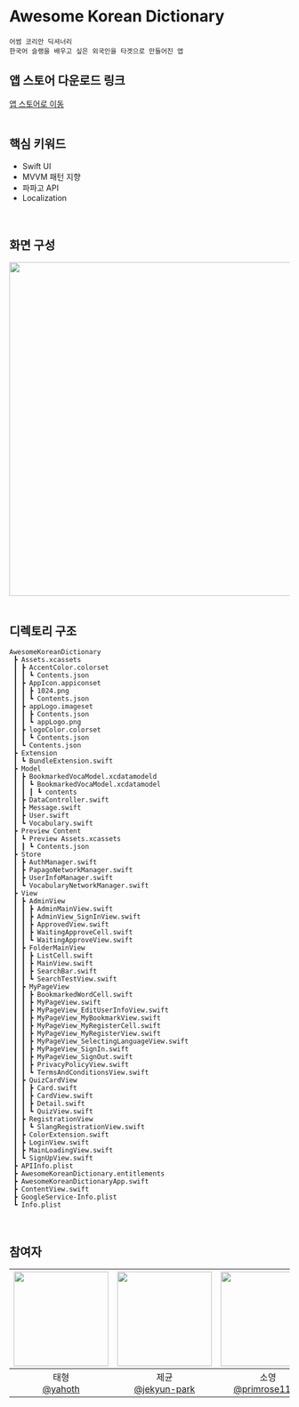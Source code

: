 # Awesome Korean Dictionary
```
어썸 코리안 딕셔너리
한국어 슬랭을 배우고 싶은 외국인을 타겟으로 만들어진 앱 
```

## 앱 스토어 다운로드 링크
<a href="https://apps.apple.com/kr/app/awesome-korean-dictionary/id1665422867">앱 스토어로 이동</a>
<br>
<br>


## 핵심 키워드
- Swift UI
- MVVM 패턴 지향
- 파파고 API
- Localization
<br>


## 화면 구성
<img src="https://user-images.githubusercontent.com/114331071/214083703-0279d45b-11aa-49d6-b227-13f216f0f43f.jpg" 
     width="1100" 
     height="600" />
<br>
<br>

## 디렉토리 구조
```
AwesomeKoreanDictionary
 ┣ Assets.xcassets
 ┃ ┣ AccentColor.colorset
 ┃ ┃ ┗ Contents.json
 ┃ ┣ AppIcon.appiconset
 ┃ ┃ ┣ 1024.png
 ┃ ┃ ┗ Contents.json
 ┃ ┣ appLogo.imageset
 ┃ ┃ ┣ Contents.json
 ┃ ┃ ┗ appLogo.png
 ┃ ┣ logoColor.colorset
 ┃ ┃ ┗ Contents.json
 ┃ ┗ Contents.json
 ┣ Extension
 ┃ ┗ BundleExtension.swift
 ┣ Model
 ┃ ┣ BookmarkedVocaModel.xcdatamodeld
 ┃ ┃ ┗ BookmarkedVocaModel.xcdatamodel
 ┃ ┃ ┃ ┗ contents
 ┃ ┣ DataController.swift
 ┃ ┣ Message.swift
 ┃ ┣ User.swift
 ┃ ┗ Vocabulary.swift
 ┣ Preview Content
 ┃ ┗ Preview Assets.xcassets
 ┃ ┃ ┗ Contents.json
 ┣ Store
 ┃ ┣ AuthManager.swift
 ┃ ┣ PapagoNetworkManager.swift
 ┃ ┣ UserInfoManager.swift
 ┃ ┗ VocabularyNetworkManager.swift
 ┣ View
 ┃ ┣ AdminView
 ┃ ┃ ┣ AdminMainView.swift
 ┃ ┃ ┣ AdminView_SignInView.swift
 ┃ ┃ ┣ ApprovedView.swift
 ┃ ┃ ┣ WaitingApproveCell.swift
 ┃ ┃ ┗ WaitingApproveView.swift
 ┃ ┣ FolderMainView
 ┃ ┃ ┣ ListCell.swift
 ┃ ┃ ┣ MainView.swift
 ┃ ┃ ┣ SearchBar.swift
 ┃ ┃ ┗ SearchTestView.swift
 ┃ ┣ MyPageView
 ┃ ┃ ┣ BookmarkedWordCell.swift
 ┃ ┃ ┣ MyPageView.swift
 ┃ ┃ ┣ MyPageView_EditUserInfoView.swift
 ┃ ┃ ┣ MyPageView_MyBookmarkView.swift
 ┃ ┃ ┣ MyPageView_MyRegisterCell.swift
 ┃ ┃ ┣ MyPageView_MyRegisterView.swift
 ┃ ┃ ┣ MyPageView_SelectingLanguageView.swift
 ┃ ┃ ┣ MyPageView_SignIn.swift
 ┃ ┃ ┣ MyPageView_SignOut.swift
 ┃ ┃ ┣ PrivacyPolicyView.swift
 ┃ ┃ ┗ TermsAndConditionsView.swift
 ┃ ┣ QuizCardView
 ┃ ┃ ┣ Card.swift
 ┃ ┃ ┣ CardView.swift
 ┃ ┃ ┣ Detail.swift
 ┃ ┃ ┗ QuizView.swift
 ┃ ┣ RegistrationView
 ┃ ┃ ┗ SlangRegistrationView.swift
 ┃ ┣ ColorExtension.swift
 ┃ ┣ LoginView.swift
 ┃ ┣ MainLoadingView.swift
 ┃ ┗ SignUpView.swift
 ┣ APIInfo.plist
 ┣ AwesomeKoreanDictionary.entitlements
 ┣ AwesomeKoreanDictionaryApp.swift
 ┣ ContentView.swift
 ┣ GoogleService-Info.plist
 ┗ Info.plist
 ```
<br>


## 참여자

| <img src="https://avatars.githubusercontent.com/u/99034396?v=4" width=170> | <img src="https://avatars.githubusercontent.com/u/19788294?v=4" width=170> | <img src="https://avatars.githubusercontent.com/u/114223237?v=4" width=170> | <img src="https://avatars.githubusercontent.com/u/48899055?v=4" width=170> | <img src="https://avatars.githubusercontent.com/u/106806428?v=4" width=170> | <img src="https://avatars.githubusercontent.com/u/64416520?v=4" width=170> | <img src="https://avatars.githubusercontent.com/u/108848166?v=4" width=170> | <img src="https://avatars.githubusercontent.com/u/52193695?v=4" width=170> | <img src="https://avatars.githubusercontent.com/u/114331071?v=4" width=170> |
| :----------------------------------------------------------: | :---------------------------------------------: | :-------------------------------------------------: | :-------------------------------------------------: |  :-------------------------------------------------: |  :-------------------------------------------------: |  :-------------------------------------------------: |  :-------------------------------------------------: |  :-------------------------------------------------: |
| 태형<br/>[@yahoth](https://github.com/yahoth)<br/> | 제균<br/>[@jekyun-park](https://github.com/jekyun-park)<br/> | 소영<br/> [@primrose1101](https://github.com/primrose1101)<br/> | 주희<br/>[@zoohee](https://github.com/zoohee)<br/> | 소희<br/>[@jeongsoohee](https://github.com/jeongsoohee)<br/> | 현호<br/>[@Achoo-kr](https://github.com/Achoo-kr)<br/> | 현종<br/>[@EthanColdChoi](https://github.com/EthanColdChoi)<br/> | 진표<br/>[@jphong1005](https://github.com/jphong1005)<br/> | 유진<br/>[@yooj1202](https://github.com/yooj1202)<br/> |
